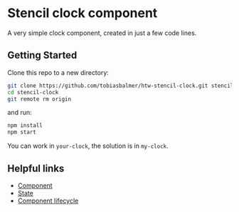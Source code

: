 # Stencil clock component

A very simple clock component, created in just a few code lines.

## Getting Started

Clone this repo to a new directory:

```bash
git clone https://github.com/tobiasbalmer/htw-stencil-clock.git stencil-clock
cd stencil-clock
git remote rm origin
```

and run:

```bash
npm install
npm start
```

You can work in `your-clock`, the solution is in `my-clock`.

## Helpful links
* [Component](https://stenciljs.com/docs/component)
* [State](https://stenciljs.com/docs/state)
* [Component lifecycle](https://stenciljs.com/docs/component-lifecycle)